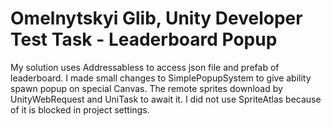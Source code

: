 # Omelnytskyi Glib, Unity Developer Test Task - Leaderboard Popup

My solution uses Addressabless to access json file and prefab of leaderboard.
I made small changes to SimplePopupSystem to give ability spawn popup on special Canvas.
The remote sprites download by UnityWebRequest and UniTask to await it.
I did not use SpriteAtlas because of it is blocked in project settings.

